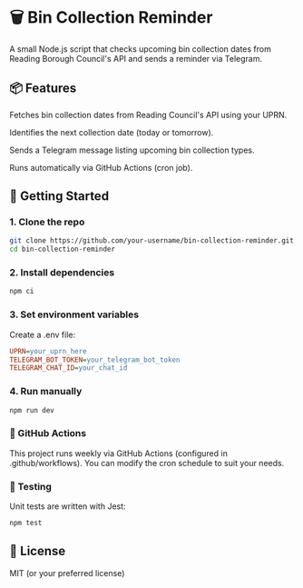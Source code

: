 # 🗑️ Bin Collection Reminder
A small Node.js script that checks upcoming bin collection dates from Reading Borough Council's API and sends a reminder via Telegram.

## 📦 Features
Fetches bin collection dates from Reading Council's API using your UPRN.

Identifies the next collection date (today or tomorrow).

Sends a Telegram message listing upcoming bin collection types.

Runs automatically via GitHub Actions (cron job).

## 🚀 Getting Started
### 1. Clone the repo
```bash
git clone https://github.com/your-username/bin-collection-reminder.git
cd bin-collection-reminder
```

### 2. Install dependencies
```bash
npm ci
```

### 3. Set environment variables
Create a .env file:
```ini
UPRN=your_uprn_here
TELEGRAM_BOT_TOKEN=your_telegram_bot_token
TELEGRAM_CHAT_ID=your_chat_id
```

### 4. Run manually
```bash
npm run dev
```

### 🤖 GitHub Actions
This project runs weekly via GitHub Actions (configured in .github/workflows). You can modify the cron schedule to suit your needs.

### 🧪 Testing
Unit tests are written with Jest:

```bash
npm test
```

## 🪪 License
MIT (or your preferred license)

